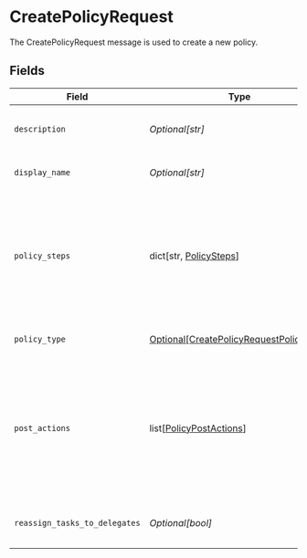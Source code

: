 # CreatePolicyRequest

The CreatePolicyRequest message is used to create a new policy.


## Fields

| Field                                                                                                                                       | Type                                                                                                                                        | Required                                                                                                                                    | Description                                                                                                                                 |
| ------------------------------------------------------------------------------------------------------------------------------------------- | ------------------------------------------------------------------------------------------------------------------------------------------- | ------------------------------------------------------------------------------------------------------------------------------------------- | ------------------------------------------------------------------------------------------------------------------------------------------- |
| `description`                                                                                                                               | *Optional[str]*                                                                                                                             | :heavy_minus_sign:                                                                                                                          | The description of the new policy.                                                                                                          |
| `display_name`                                                                                                                              | *Optional[str]*                                                                                                                             | :heavy_minus_sign:                                                                                                                          | The display name of the new policy.                                                                                                         |
| `policy_steps`                                                                                                                              | dict[str, [PolicySteps](../../models/shared/policysteps.md)]                                                                                | :heavy_minus_sign:                                                                                                                          | The map of policy type to policy steps. The key is the stringified version of the enum. See other policies for examples.                    |
| `policy_type`                                                                                                                               | [Optional[CreatePolicyRequestPolicyType]](../../models/shared/createpolicyrequestpolicytype.md)                                             | :heavy_minus_sign:                                                                                                                          | The enum of the policy type.                                                                                                                |
| `post_actions`                                                                                                                              | list[[PolicyPostActions](../../models/shared/policypostactions.md)]                                                                         | :heavy_minus_sign:                                                                                                                          | Actions to occur after a policy finishes. As of now this is only valid on a certify policy to remediate a denied certification immediately. |
| `reassign_tasks_to_delegates`                                                                                                               | *Optional[bool]*                                                                                                                            | :heavy_minus_sign:                                                                                                                          | Allows reassigning tasks to delegates.                                                                                                      |